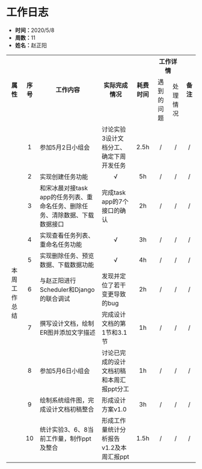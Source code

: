 <h1>工作日志</h1>
<ul>
    <li><strong>时间：</strong>2020/5/8</li>
    <li><strong>周数：</strong>11</li>
    <li><strong>姓名：</strong>赵正阳</li>
</ul>
<table style="text-align:center">
  <tr>
    <th rowspan="2">属性</th>
    <th rowspan="2">序号</th>
    <th rowspan="2">工作内容</th>
    <th rowspan="2">实际完成情况</th>
    <th rowspan="2">耗费时间</th>
    <th colspan="2">工作详情</th>
    <th rowspan="2">备注</th>
  </tr>
  <tr>
    <td>遇到的问题</td>
    <td>处理情况</td>
  </tr>
  <tr>
    <td rowspan="10">本周工作总结</td>
    <td>1</td>
    <td style="text-align:left">参加5月2日小组会</td>
    <td style="text-align:left">讨论实验3设计文档分工、确定下周开发任务</td>
    <td>2.5h</td>
    <td>/</td>
    <td>/</td>
    <td>/</td>
  </tr>
  <tr>
    <td>2</td>
    <td style="text-align:left">实现创建任务功能</td>
    <td>√</td>
    <td>5h</td>
    <td>/</td>
    <td>/</td>
    <td>/</td>
  </tr>
  <tr>
    <td>3</td>
    <td style="text-align:left">和宋冰晨对接task app的任务列表、重命名任务、删除任务、清除数据、下载数据接口</td>
    <td style="text-align:left">完成task app的7个接口的确认</td>
    <td>2h</td>
    <td>/</td>
    <td>/</td>
    <td>/</td>
  </tr>
  <tr>
    <td>4</td>
    <td style="text-align:left">实现查看任务列表、重命名任务功能</td>
    <td>√</td>
    <td>3h</td>
    <td>/</td>
    <td>/</td>
    <td>/</td>
  </tr>
  <tr>
    <td>5</td>
    <td style="text-align:left">实现删除任务、预览数据、下载数据功能</td>
    <td>√</td>
    <td>4h</td>
    <td>/</td>
    <td>/</td>
    <td>/</td>
  </tr>
  <tr>
    <td>6</td>
    <td style="text-align:left">与赵正阳进行Scheduler和Django的联合调试</td>
    <td style="text-align:left">发现并定位了若干变更导致的bug</td>
    <td>2h</td>
    <td>/</td>
    <td>/</td>
    <td>/</td>
  </tr>
  <tr>
    <td>7</td>
    <td style="text-align:left">撰写设计文档，绘制ER图并添加文字描述</td>
    <td style="text-align:left">完成设计文档的第1节和3.1节</td>
    <td>1h</td>
    <td>/</td>
    <td>/</td>
    <td>/</td>
  </tr>
  <tr>
    <td>8</td>
    <td style="text-align:left">参加5月6日小组会</td>
    <td style="text-align:left">讨论已完成的设计文档初稿和本周汇报ppt分工</td>
    <td>1h</td>
    <td>/</td>
    <td>/</td>
    <td>/</td>
  </tr>
  <tr>
    <td>9</td>
    <td style="text-align:left">绘制系统组件图，完成设计文档初稿整合</td>
    <td style="text-align:left">形成设计方案v1.0</td>
    <td>3h</td>
    <td>/</td>
    <td>/</td>
    <td>/</td>
  </tr>
  <tr>
    <td>10</td>
    <td style="text-align:left">统计实验3、6、8当前工作量，制作ppt及整合</td>
    <td style="text-align:left">形成工作量统计分析报告v1.2及本周汇报ppt</td>
    <td>1.5h</td>
    <td>/</td>
    <td>/</td>
    <td>/</td>
  </tr>
</table>
